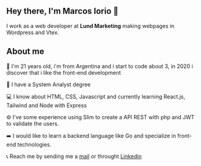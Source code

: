 ## Hey there, I'm Marcos Iorio 👋

I work as a web developer at **Lund Marketing** making webpages in Wordpress and Vtex.

## About me

👱 I'm 21 years old, i'm from Argentina and i start to code about 3, in 2020 i discover that i like the front-end development

📖 I have a System Analyst degree

💻 I know about HTML, CSS, Javascript and currently learning React.js, Tailwind and Node with Express

⚙️ I've some experience using Slim to create a API REST with php and JWT to validate the users.

➡️ I would like to learn a backend language like Go and specialize in front-end technologies.

📞 Reach me by sending me a [mail](marcossiorio@gmail.com) or throught [Linkedin](https://www.linkedin.com/in/marcos-ignacio-iorio-93a31a191/)

